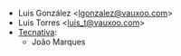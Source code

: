 - Luis González \<<lgonzalez@vauxoo.com>\>
- Luis Torres \<<luis_t@vauxoo.com>\>
- [Tecnativa](https://www.tecnativa.com):
  - João Marques
